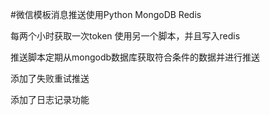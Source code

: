 #微信模板消息推送使用Python MongoDB Redis

每两个小时获取一次token 使用另一个脚本，并且写入redis

推送脚本定期从mongodb数据库获取符合条件的数据并进行推送

添加了失败重试推送

添加了日志记录功能